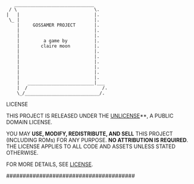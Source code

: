 ```

   ______________________________
 / \                             \.
|   |                            |.
 \_ |                            |.
    |     GOSSAMER PROJECT       |.
    |                            |.
    |                            |.
    |         a game by          |.
    |        claire moon         |.
    |                            |.
    |                            |.
    |                            |.
    |                            |.
    |                            |.
    |                            |.
    |   _________________________|___
    |  /                            /.
    \_/____________________________/.

```
        

 LICENSE

THIS PROJECT IS RELEASED UNDER THE
[UNLICENSE](https://unlicense.org/)**, A PUBLIC DOMAIN LICENSE.

YOU MAY **USE, MODIFY, REDISTRIBUTE, AND SELL** THIS PROJECT (INCLUDING ROMs)
FOR ANY PURPOSE. **NO ATTRIBUTION IS REQUIRED**. THE LICENSE APPLIES TO ALL
CODE AND ASSETS UNLESS STATED OTHERWISE.

FOR MORE DETAILS, SEE [LICENSE](LICENSE).


#######################################
